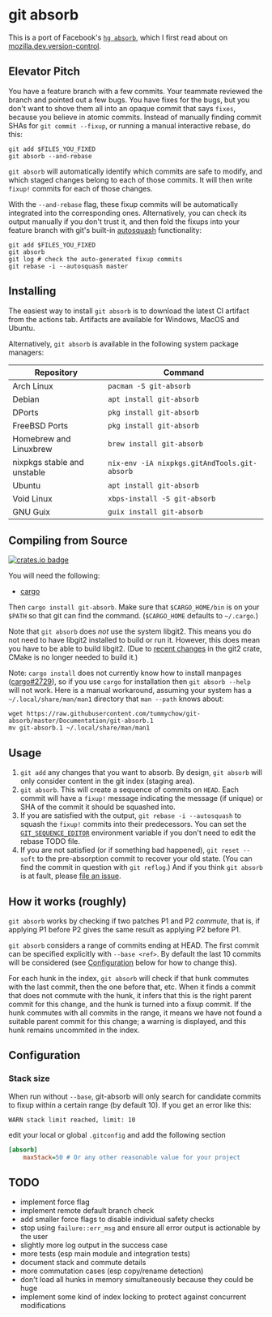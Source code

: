 # git absorb

This is a port of Facebook's [`hg absorb`](https://www.mercurial-scm.org/repo/hg/rev/5111d11b8719), which I first read about on [mozilla.dev.version-control](https://groups.google.com/forum/#!msg/mozilla.dev.version-control/nh4fITFlEMk/ZNXgnAzxAQAJ).

## Elevator Pitch

You have a feature branch with a few commits. Your teammate reviewed the branch and pointed out a few bugs. You have fixes for the bugs, but you don't want to shove them all into an opaque commit that says `fixes`, because you believe in atomic commits. Instead of manually finding commit SHAs for `git commit --fixup`, or running a manual interactive rebase, do this:

```
git add $FILES_YOU_FIXED
git absorb --and-rebase
```

`git absorb` will automatically identify which commits are safe to modify, and which staged changes belong to each of those commits. It will then write `fixup!` commits for each of those changes.

With the `--and-rebase` flag, these fixup commits will be automatically integrated into the corresponding ones. Alternatively, you can check its output manually if you don't trust it, and then fold the fixups into your feature branch with git's built-in [autosquash](https://git-scm.com/docs/git-rebase#Documentation/git-rebase.txt---autosquash) functionality:

```
git add $FILES_YOU_FIXED
git absorb
git log # check the auto-generated fixup commits
git rebase -i --autosquash master
```

## Installing

The easiest way to install `git absorb` is to download the latest CI artifact from the actions tab. Artifacts are available for Windows, MacOS and Ubuntu.

Alternatively, `git absorb` is available in the following system package managers:

| Repository                  | Command                                      |
| --------------------------- | -------------------------------------------- |
| Arch Linux                  | `pacman -S git-absorb`                       |
| Debian                      | `apt install git-absorb`                     |
| DPorts                      | `pkg install git-absorb`                     |
| FreeBSD Ports               | `pkg install git-absorb`                     |
| Homebrew and Linuxbrew      | `brew install git-absorb`                    |
| nixpkgs stable and unstable | `nix-env -iA nixpkgs.gitAndTools.git-absorb` |
| Ubuntu                      | `apt install git-absorb`                     |
| Void Linux                  | `xbps-install -S git-absorb`                 |
| GNU Guix                    | `guix install git-absorb`                    |

## Compiling from Source

[![crates.io badge](https://img.shields.io/crates/v/git-absorb.svg)](https://crates.io/crates/git-absorb)

You will need the following:

- [cargo](https://github.com/rust-lang/cargo)

Then `cargo install git-absorb`. Make sure that `$CARGO_HOME/bin` is on your `$PATH` so that git can find the command. (`$CARGO_HOME` defaults to `~/.cargo`.)

Note that `git absorb` does _not_ use the system libgit2. This means you do not need to have libgit2 installed to build or run it. However, this does mean you have to be able to build libgit2. (Due to [recent changes](https://github.com/alexcrichton/git2-rs/commit/76f4b74aef2bc2a54906ddcbf7fbe0018936a69d) in the git2 crate, CMake is no longer needed to build it.)

Note: `cargo install` does not currently know how to install manpages ([cargo#2729](https://github.com/rust-lang/cargo/issues/2729)), so if you use `cargo` for installation then `git absorb --help` will not work. Here is a manual workaround, assuming your system has a `~/.local/share/man/man1` directory that `man --path` knows about:

```
wget https://raw.githubusercontent.com/tummychow/git-absorb/master/Documentation/git-absorb.1
mv git-absorb.1 ~/.local/share/man/man1
```

## Usage

1. `git add` any changes that you want to absorb. By design, `git absorb` will only consider content in the git index (staging area).
2. `git absorb`. This will create a sequence of commits on `HEAD`. Each commit will have a `fixup!` message indicating the message (if unique) or SHA of the commit it should be squashed into.
3. If you are satisfied with the output, `git rebase -i --autosquash` to squash the `fixup!` commits into their predecessors. You can set the [`GIT_SEQUENCE_EDITOR`](https://stackoverflow.com/a/29094904) environment variable if you don't need to edit the rebase TODO file.
4. If you are not satisfied (or if something bad happened), `git reset --soft` to the pre-absorption commit to recover your old state. (You can find the commit in question with `git reflog`.) And if you think `git absorb` is at fault, please [file an issue](https://github.com/tummychow/git-absorb/issues/new).

## How it works (roughly)

`git absorb` works by checking if two patches P1 and P2 *commute*, that is, if applying P1 before P2 gives the same result as applying P2 before P1.

`git absorb` considers a range of commits ending at HEAD. The first commit can be specified explicitly with `--base <ref>`. By default the last 10 commits will be considered (see [Configuration](#configuration) below for how to change this).

For each hunk in the index, `git absorb` will check if that hunk commutes with the last commit, then the one before that, etc. When it finds a commit that does not commute with the hunk, it infers that this is the right parent commit for this change, and the hunk is turned into a fixup commit. If the hunk commutes with all commits in the range, it means we have not found a suitable parent commit for this change; a warning is displayed, and this hunk remains uncommited in the index. 

## Configuration

### Stack size

When run without `--base`, git-absorb will only search for candidate commits to fixup within a certain range (by default 10). If you get an error like this:

```
WARN stack limit reached, limit: 10
```

edit your local or global `.gitconfig` and add the following section

```ini
[absorb]
    maxStack=50 # Or any other reasonable value for your project
```

## TODO

- implement force flag
- implement remote default branch check
- add smaller force flags to disable individual safety checks
- stop using `failure::err_msg` and ensure all error output is actionable by the user
- slightly more log output in the success case
- more tests (esp main module and integration tests)
- document stack and commute details
- more commutation cases (esp copy/rename detection)
- don't load all hunks in memory simultaneously because they could be huge
- implement some kind of index locking to protect against concurrent modifications
